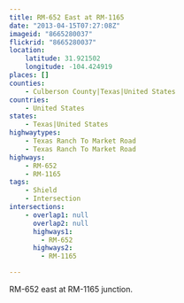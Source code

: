 ```yaml
---
title: RM-652 East at RM-1165
date: "2013-04-15T07:27:08Z"
imageid: "8665280037"
flickrid: "8665280037"
location:
    latitude: 31.921502
    longitude: -104.424919
places: []
counties:
    - Culberson County|Texas|United States
countries:
    - United States
states:
    - Texas|United States
highwaytypes:
    - Texas Ranch To Market Road
    - Texas Ranch To Market Road
highways:
    - RM-652
    - RM-1165
tags:
    - Shield
    - Intersection
intersections:
    - overlap1: null
      overlap2: null
      highways1:
        - RM-652
      highways2:
        - RM-1165

---
```

RM-652 east at RM-1165 junction.